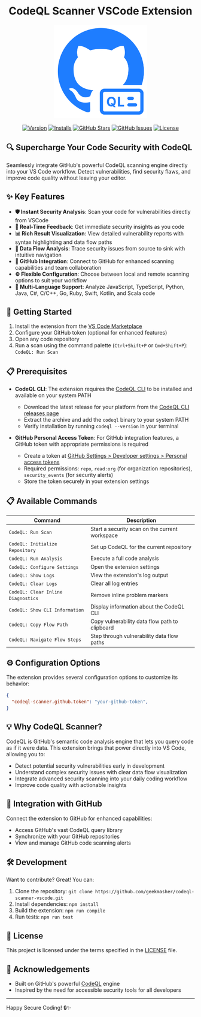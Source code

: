 <!-- markdownlint-disable -->
<div align="center">
<h1>CodeQL Scanner VSCode Extension</h1>

<img src="./src/assets/VS-marketplace-CodeQL-icon.png" width="250" title="CodeQL Scanner">

[![Version](https://img.shields.io/visual-studio-marketplace/v/GeekMasher.codeql-scanner-vscode?style=for-the-badge)](https://marketplace.visualstudio.com/items?itemName=GeekMasher.codeql-scanner-vscode)
[![Installs](https://img.shields.io/visual-studio-marketplace/i/GeekMasher.codeql-scanner-vscode?style=for-the-badge)](https://marketplace.visualstudio.com/items?itemName=GeekMasher.codeql-scanner-vscode)
[![GitHub Stars](https://img.shields.io/github/stars/geekmasher/codeql-scanner-vscode?style=for-the-badge)][github]
[![GitHub Issues](https://img.shields.io/github/issues/geekmasher/codeql-scanner-vscode?style=for-the-badge)][github-issues]
[![License](https://img.shields.io/github/license/geekmasher/codeql-scanner-vscode?style=for-the-badge)][license]

</div>
<!-- markdownlint-restore -->

## 🔍 Supercharge Your Code Security with CodeQL

Seamlessly integrate GitHub's powerful CodeQL scanning engine directly into your VS Code workflow. Detect vulnerabilities, find security flaws, and improve code quality without leaving your editor.

## ✨ Key Features

- **🛡️ Instant Security Analysis**: Scan your code for vulnerabilities directly from VSCode
- **🔄 Real-Time Feedback**: Get immediate security insights as you code
- **📊 Rich Result Visualization**: View detailed vulnerability reports with syntax highlighting and data flow paths
- **🌊 Data Flow Analysis**: Trace security issues from source to sink with intuitive navigation
- **🔄 GitHub Integration**: Connect to GitHub for enhanced scanning capabilities and team collaboration
- **⚙️ Flexible Configuration**: Choose between local and remote scanning options to suit your workflow
- **🧰 Multi-Language Support**: Analyze JavaScript, TypeScript, Python, Java, C#, C/C++, Go, Ruby, Swift, Kotlin, and Scala code

## 🚀 Getting Started

1. Install the extension from the [VS Code Marketplace](https://marketplace.visualstudio.com/items?itemName=codeql-scanner.codeql-scanner-vscode)
2. Configure your GitHub token (optional for enhanced features)
3. Open any code repository
4. Run a scan using the command palette (`Ctrl+Shift+P` or `Cmd+Shift+P`): `CodeQL: Run Scan`

## 📋 Prerequisites

- **CodeQL CLI**: The extension requires the [CodeQL CLI](https://github.com/github/codeql-cli-binaries/releases) to be installed and available on your system PATH
  - Download the latest release for your platform from the [CodeQL CLI releases page](https://github.com/github/codeql-cli-binaries/releases)
  - Extract the archive and add the `codeql` binary to your system PATH
  - Verify installation by running `codeql --version` in your terminal

- **GitHub Personal Access Token**: For GitHub integration features, a GitHub token with appropriate permissions is required
  - Create a token at [GitHub Settings > Developer settings > Personal access tokens](https://github.com/settings/tokens)
  - Required permissions: `repo`, `read:org` (for organization repositories), `security_events` (for security alerts)
  - Store the token securely in your extension settings

## 📋 Available Commands

| Command | Description |
|---------|-------------|
| `CodeQL: Run Scan` | Start a security scan on the current workspace |
| `CodeQL: Initialize Repository` | Set up CodeQL for the current repository |
| `CodeQL: Run Analysis` | Execute a full code analysis |
| `CodeQL: Configure Settings` | Open the extension settings |
| `CodeQL: Show Logs` | View the extension's log output |
| `CodeQL: Clear Logs` | Clear all log entries |
| `CodeQL: Clear Inline Diagnostics` | Remove inline problem markers |
| `CodeQL: Show CLI Information` | Display information about the CodeQL CLI |
| `CodeQL: Copy Flow Path` | Copy vulnerability data flow path to clipboard |
| `CodeQL: Navigate Flow Steps` | Step through vulnerability data flow paths |

## ⚙️ Configuration Options

The extension provides several configuration options to customize its behavior:

```json
{
  "codeql-scanner.github.token": "your-github-token",
}
```

## 💡 Why CodeQL Scanner?

CodeQL is GitHub's semantic code analysis engine that lets you query code as if it were data. This extension brings that power directly into VS Code, allowing you to:

- Detect potential security vulnerabilities early in development
- Understand complex security issues with clear data flow visualization
- Integrate advanced security scanning into your daily coding workflow
- Improve code quality with actionable insights

## 🔗 Integration with GitHub

Connect the extension to GitHub for enhanced capabilities:
- Access GitHub's vast CodeQL query library
- Synchronize with your GitHub repositories
- View and manage GitHub code scanning alerts

## 🛠️ Development

Want to contribute? Great! You can:

1. Clone the repository: `git clone https://github.com/geekmasher/codeql-scanner-vscode.git`
2. Install dependencies: `npm install`
3. Build the extension: `npm run compile`
4. Run tests: `npm run test`

## 📜 License

This project is licensed under the terms specified in the [LICENSE](LICENSE) file.

## 🙏 Acknowledgements

- Built on GitHub's powerful [CodeQL](https://github.com/github/codeql) engine
- Inspired by the need for accessible security tools for all developers

---

Happy Secure Coding! 🔒✨

<!-- Links -->

[github]: https://github.com/geekmasher/codeql-scanner-vscode
[github-issues]: https://github.com/geekmasher/codeql-scanner-vscode/issues
[license]: ./LICENSE
